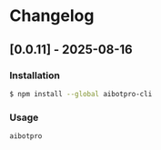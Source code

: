 # Changelog

## [0.0.11] - 2025-08-16

### Installation

```bash
$ npm install --global aibotpro-cli
```

### Usage

```bash
aibotpro
```
